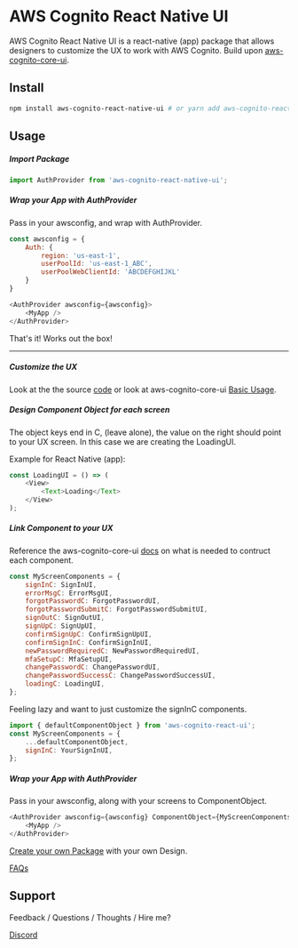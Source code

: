 # AWS Cognito React Native UI

AWS Cognito React Native UI is a react-native (app) package that allows designers to customize the UX to work with AWS Cognito. Build upon [aws-cognito-core-ui](https://github.com/luke-guan/aws-cognito-core-ui).

## Install

```bash
npm install aws-cognito-react-native-ui # or yarn add aws-cognito-react-native-ui
```

## Usage

##### Import Package

```javascript
import AuthProvider from 'aws-cognito-react-native-ui';
```

##### Wrap your App with AuthProvider

Pass in your awsconfig, and wrap with AuthProvider.

```javascript
const awsconfig = {
    Auth: {
        region: 'us-east-1',
        userPoolId: 'us-east-1_ABC',
        userPoolWebClientId: 'ABCDEFGHIJKL'
    }
}

<AuthProvider awsconfig={awsconfig}>
    <MyApp />
</AuthProvider>
```

That's it! Works out the box!

---

##### Customize the UX

Look at the the source [code](src/auth-ui) or look at aws-cognito-core-ui [Basic Usage](https://github.com/luke-guan/aws-cognito-core-ui/docs/BasicUsage.md).

##### Design Component Object for each screen

The object keys end in C, (leave alone), the value on the right should point to your UX screen. In this case we are creating the LoadingUI.

Example for React Native (app):

```javascript
const LoadingUI = () => (
    <View>
        <Text>Loading</Text>
    </View>
);
```

##### Link Component to your UX

Reference the aws-cognito-core-ui [docs](https://github.com/luke-guan/aws-cognito-core-ui/docs) on what is needed to contruct each component.

```javascript
const MyScreenComponents = {
    signInC: SignInUI,
    errorMsgC: ErrorMsgUI,
    forgotPasswordC: ForgotPasswordUI,
    forgotPasswordSubmitC: ForgotPasswordSubmitUI,
    signOutC: SignOutUI,
    signUpC: SignUpUI,
    confirmSignUpC: ConfirmSignUpUI,
    confirmSignInC: ConfirmSignInUI,
    newPasswordRequiredC: NewPasswordRequiredUI,
    mfaSetupC: MfaSetupUI,
    changePasswordC: ChangePasswordUI,
    changePasswordSuccessC: ChangePasswordSuccessUI,
    loadingC: LoadingUI,
};
```

Feeling lazy and want to just customize the signInC components.

```javascript
import { defaultComponentObject } from 'aws-cognito-react-ui';
const MyScreenComponents = {
    ...defaultComponentObject,
    signInC: YourSignInUI,
};
```

##### Wrap your App with AuthProvider

Pass in your awsconfig, along with your screens to ComponentObject.

```javascript
<AuthProvider awsconfig={awsconfig} ComponentObject={MyScreenComponents}>
    <MyApp />
</AuthProvider>
```

[Create your own Package](docs/createPackage.md) with your own Design.

[FAQs](docs/FAQs.md)

## Support

Feedback / Questions / Thoughts / Hire me?

[Discord](https://discord.gg/Mfwc5sg)
